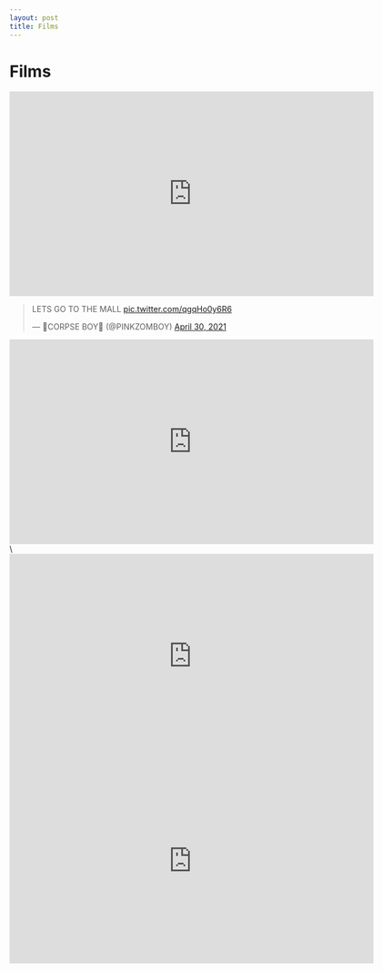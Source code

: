 ```yaml
---
layout: post
title: Films
---
```

<h1>Films</h1>

<div class="item">
<iframe src="https://player.vimeo.com/video/410385394" width="640" height="360" frameborder="0" allow="autoplay; fullscreen; picture-in-picture" allowfullscreen></iframe>
</div>

<div class="item">
<blockquote class="twitter-tweet"><p lang="en" dir="ltr">LETS GO TO THE MALL <a href="https://t.co/qgqHo0y6R6">pic.twitter.com/qgqHo0y6R6</a></p>&mdash; 🦇CORPSE BOY🦇 (@PINKZOMBOY) <a href="https://twitter.com/PINKZOMBOY/status/1388206519213170692?ref_src=twsrc%5Etfw">April 30, 2021</a></blockquote> <script async src="https://platform.twitter.com/widgets.js" charset="utf-8"></script>
</div>

<div class="item">
<iframe src="https://player.vimeo.com/video/542741393" width="640" height="360" frameborder="0" allow="autoplay; fullscreen; picture-in-picture" allowfullscreen></iframe>\
</div>

<div class="item">
<iframe src="https://player.vimeo.com/video/540170660" width="640" height="360" frameborder="0" allow="autoplay; fullscreen; picture-in-picture" allowfullscreen></iframe>
</div>

<div class="item">
<iframe src="https://player.vimeo.com/video/538974749" width="640" height="360" frameborder="0" allow="autoplay; fullscreen; picture-in-picture" allowfullscreen></iframe>
</div>
